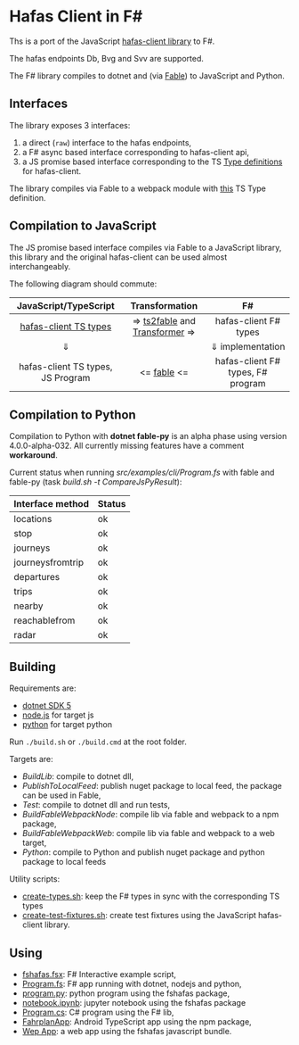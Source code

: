 # Hafas Client in F\#

Ths is a port of the JavaScript [hafas-client library](https://github.com/public-transport/hafas-client) to F#.

The hafas endpoints Db, Bvg and Svv are supported.

The F# library compiles to dotnet and (via [Fable](https://github.com/fable-compiler/Fable)) to JavaScript  and Python.

## Interfaces

The library exposes  3 interfaces:

1) a direct (`raw`) interface to the hafas endpoints,
2) a F# async based interface corresponding to hafas-client api,
3) a JS promise based interface corresponding to the TS [Type definitions](https://github.com/DefinitelyTyped/DefinitelyTyped/blob/master/types/hafas-client/index.d.ts) for hafas-client.

The library compiles via Fable to a webpack module with [this](src/fshafas.fable.package/fs-hafas-client/fshafas.bundle.d.ts) TS Type definition.

## Compilation to JavaScript

The JS promise based interface compiles via Fable to a JavaScript library, this library and the original hafas-client can be used almost interchangeably.

The following diagram should commute:

JavaScript/TypeScript | Transformation | F# |
:---------------:|:--------:|:------:|
[hafas-client TS types](https://github.com/DefinitelyTyped/DefinitelyTyped/blob/master/types/hafas-client/index.d.ts) | => [ts2fable](https://github.com/fable-compiler/ts2fable) and [Transformer](./src/transformer) => | hafas-client F# types |
 &#8659;|  | &#8659; implementation |
hafas-client TS types, JS Program | <= [fable](https://github.com/fable-compiler/fable) <= | hafas-client F# types, F# program|

## Compilation to Python

Compilation to Python with **dotnet fable-py** is an alpha phase using version 4.0.0-alpha-032. All currently missing features have a comment **workaround**.

Current status when running *src/examples/cli/Program.fs* with fable and fable-py (task *build.sh -t CompareJsPyResult*):

|Interface method|Status|
|---|---|
|locations|ok|
|stop|ok|
|journeys|ok|
|journeysfromtrip|ok|
|departures|ok|
|trips|ok|
|nearby|ok|
|reachablefrom|ok|
|radar|ok|

## Building

Requirements are:

* [dotnet SDK 5](https://dotnet.microsoft.com/download)
* [node.js](https://nodejs.org/en/) for target js
* [python](https://www.python.org/) for target python

Run `./build.sh` or `./build.cmd` at the root folder.

Targets are:

* *BuildLib*: compile to dotnet dll,
* *PublishToLocalFeed*: publish nuget package to local feed, the package can be used in Fable,
* *Test*: compile to dotnet dll and run tests,
* *BuildFableWebpackNode*: compile lib via fable and webpack to a npm package,
* *BuildFableWebpackWeb*: compile lib via fable and webpack to a web target,
* *Python*: compile to Python and publish nuget package and python package to local feeds

Utility scripts:

* [create-types.sh](./scripts/create-types.sh): keep the F# types in sync with the corresponding TS types
* [create-test-fixtures.sh](./scripts/create-test-fixtures.sh): create test fixtures using the JavaScript hafas-client library.

## Using

* [fshafas.fsx](./scripts/fshafas.fsx): F# Interactive example script,
* [Program.fs](src/examples/cli): F# app running with dotnet, nodejs and python,
* [program.py](src/examples/fshafas.fable.python/program.py): python program using the fshafas package,
* [notebook.ipynb](src/examples/fshafas.fable.python/notebook.ipynb): jupyter notebook using the fshafas package
* [Program.cs](src/examples/fshafas.csharp/Program.cs): C# program using the F# lib,
* [FahrplanApp](https://github.com/bergmannjg/FahrplanApp): Android TypeScript app using the npm package,
* [Wep App](src/examples/fshafas.fable.web): a web app using the fshafas javascript bundle.
